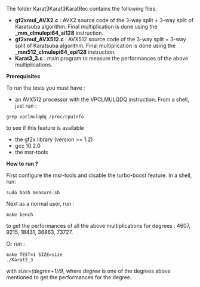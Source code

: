 The folder Karat3Karat3KaratRec contains the following files:

* **gf2xmul_AVX2.c** : AVX2 source code of the 3-way split + 3-way split of Karatsuba algorithm. Final multiplication is done using 
the **_mm_clmulepi64_si128**  instruction.
* **gf2xmul_AVX512.c** : AVX512 source code of the 3-way split + 3-way split of Karatsuba algorithm. Final multiplication is done using the **_mm512_clmulepi64_epi128** instruction.
* **Karat3_3.c** : main program to measure the performances of the above multiplications.

**Prerequisites**

To run the tests you must have :
* an AVX512 processor with the VPCLMULQDQ instruction. From a shell, just run :
```console
grep vpclmulqdq /proc/cpuinfo
``` 
to see if this feature is available
* the gf2x library (version >= 1.2) 
* gcc 10.2.0
* the msr-tools

**How to run ?**

First configure the msr-tools and disable the turbo-boost feature. In a shell, run:
```console
sudo bash measure.sh
```

Next as a normal user, run :

```console
make bench
```

to get the performances of all the above multiplications for degrees : 4607, 9215, 18431, 36863, 73727.

Or run :

```console
make TEST=1 SIZE=size
./Karat3_3
```
with *size=(degree+1)/9*, where *degree* is one of the degrees above mentioned to get the performances for the degree.
 
